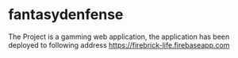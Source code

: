 # fantasydenfense
The Project is a gamming web application, the application has been deployed to following address
https://firebrick-life.firebaseapp.com
